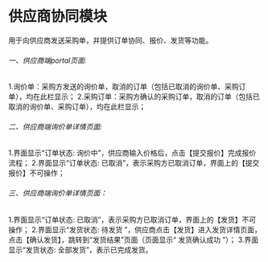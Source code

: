 # 供应商协同模块

用于向供应商发送采购单，并提供订单协同、报价、发货等功能。


###### 一、供应商端portal页面:
1.询价单：采购方发送的询价单，取消的订单（包括已取消的询价单、采购订单），均在此栏显示；
2.采购订单：采购方确认的采购订单，取消的订单（包括已取消的询价单、采购订单），均在此栏显示；
###### 二、供应商端询价单详情页面:
1.界面显示“订单状态: 询价中”，供应商输入价格后，点击【提交报价】完成报价流程；
2.界面显示“订单状态: 已取消”，表示采购方已取消订单，界面上的【提交报价】不可操作；
###### 三、供应商端询价单详情页面：
1.界面显示“订单状态: 已取消”，表示采购方已取消订单，界面上的【发货】不可操作；
2.界面显示“发货状态: 待发货 ”，供应商点击【发货】进入发货详情页面，点击【确认发货】，跳转到“发货结果”页面（页面显示“ 发货确认成功 ”）；
3.界面显示“发货状态: 全部发货”，表示已完成发货。
